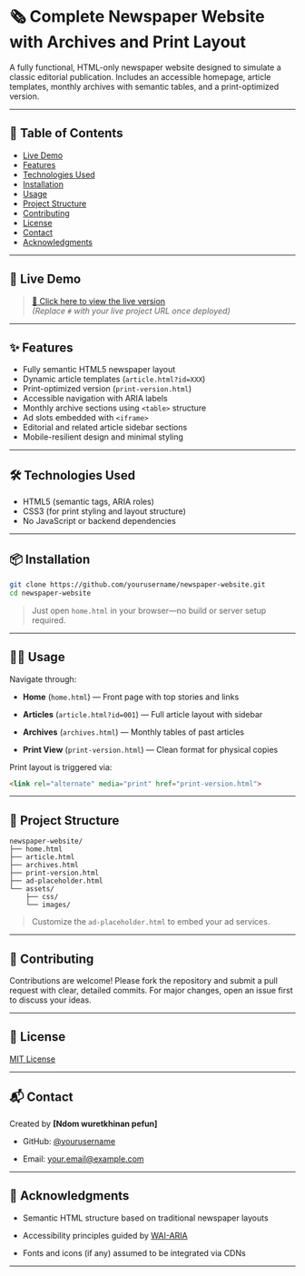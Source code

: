 # 🗞️ Complete Newspaper Website with Archives and Print Layout

A fully functional, HTML-only newspaper website designed to simulate a classic editorial publication. Includes an accessible homepage, article templates, monthly archives with semantic tables, and a print-optimized version.

---

## 📑 Table of Contents

- [Live Demo](#live-demo)
- [Features](#features)
- [Technologies Used](#technologies-used)
- [Installation](#installation)
- [Usage](#usage)
- [Project Structure](#project-structure)
- [Contributing](#contributing)
- [License](#license)
- [Contact](#contact)
- [Acknowledgments](#acknowledgments)

---

## 🚀 Live Demo

> [🔗 Click here to view the live version](#)  
> *(Replace `#` with your live project URL once deployed)*

---

## ✨ Features

- Fully semantic HTML5 newspaper layout
- Dynamic article templates (`article.html?id=XXX`)
- Print-optimized version (`print-version.html`)
- Accessible navigation with ARIA labels
- Monthly archive sections using `<table>` structure
- Ad slots embedded with `<iframe>`
- Editorial and related article sidebar sections
- Mobile-resilient design and minimal styling

---

## 🛠 Technologies Used

- HTML5 (semantic tags, ARIA roles)
- CSS3 (for print styling and layout structure)
- No JavaScript or backend dependencies

---

## 📦 Installation

```bash
git clone https://github.com/yourusername/newspaper-website.git
cd newspaper-website
````


> Just open `home.html` in your browser—no build or server setup required.

---

## 🧑‍💻 Usage

Navigate through:

- **Home** (`home.html`) — Front page with top stories and links
    
- **Articles** (`article.html?id=001`) — Full article layout with sidebar
    
- **Archives** (`archives.html`) — Monthly tables of past articles
    
- **Print View** (`print-version.html`) — Clean format for physical copies
    

Print layout is triggered via:

```html
<link rel="alternate" media="print" href="print-version.html">
```

---

## 📁 Project Structure

```
newspaper-website/
├── home.html
├── article.html
├── archives.html
├── print-version.html
├── ad-placeholder.html
└── assets/
    ├── css/
    └── images/
```

> Customize the `ad-placeholder.html` to embed your ad services.

---


## 🤝 Contributing

Contributions are welcome! Please fork the repository and submit a pull request with clear, detailed commits. For major changes, open an issue first to discuss your ideas.

---

## 📜 License

[MIT License](https://choosealicense.com/licenses/mit/)

---

## 📬 Contact

Created by **[Ndom wuretkhinan pefun]**

- GitHub: [@yourusername](https://github.com/yourusername)
    
- Email: [your.email@example.com](mailto:your.email@example.com)
    

---

## 🙏 Acknowledgments

- Semantic HTML structure based on traditional newspaper layouts
    
- Accessibility principles guided by [WAI-ARIA](https://www.w3.org/WAI/standards-guidelines/aria/)
    
- Fonts and icons (if any) assumed to be integrated via CDNs

---
